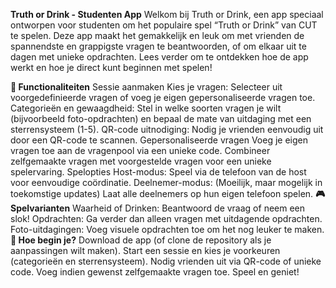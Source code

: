 **Truth or Drink - Studenten App**
Welkom bij Truth or Drink, een app speciaal ontworpen voor studenten om het populaire spel “Truth or Drink” van CUT te spelen. Deze app maakt het gemakkelijk en leuk om met vrienden de spannendste en grappigste vragen te beantwoorden, of om elkaar uit te dagen met unieke opdrachten. Lees verder om te ontdekken hoe de app werkt en hoe je direct kunt beginnen met spelen!

**📱 Functionaliteiten**
Sessie aanmaken
Kies je vragen: Selecteer uit voorgedefinieerde vragen of voeg je eigen gepersonaliseerde vragen toe.
Categorieën en gewaagdheid: Stel in welke soorten vragen je wilt (bijvoorbeeld foto-opdrachten) en bepaal de mate van uitdaging met een sterrensysteem (1-5).
QR-code uitnodiging: Nodig je vrienden eenvoudig uit door een QR-code te scannen.
Gepersonaliseerde vragen
Voeg je eigen vragen toe aan de vragenpool via een unieke code.
Combineer zelfgemaakte vragen met voorgestelde vragen voor een unieke spelervaring.
Spelopties
Host-modus: Speel via de telefoon van de host voor eenvoudige coördinatie.
Deelnemer-modus: (Moeilijk, maar mogelijk in toekomstige updates) Laat alle deelnemers op hun eigen telefoon spelen.
**🎮 Spelvarianten**
Waarheid of Drinken: Beantwoord de vraag of neem een slok!
Opdrachten: Ga verder dan alleen vragen met uitdagende opdrachten.
Foto-uitdagingen: Voeg visuele opdrachten toe om het nog leuker te maken.
**🚀 Hoe begin je?**
Download de app (of clone de repository als je aanpassingen wilt maken).
Start een sessie en kies je voorkeuren (categorieën en sterrensysteem).
Nodig vrienden uit via QR-code of unieke code.
Voeg indien gewenst zelfgemaakte vragen toe.
Speel en geniet!
